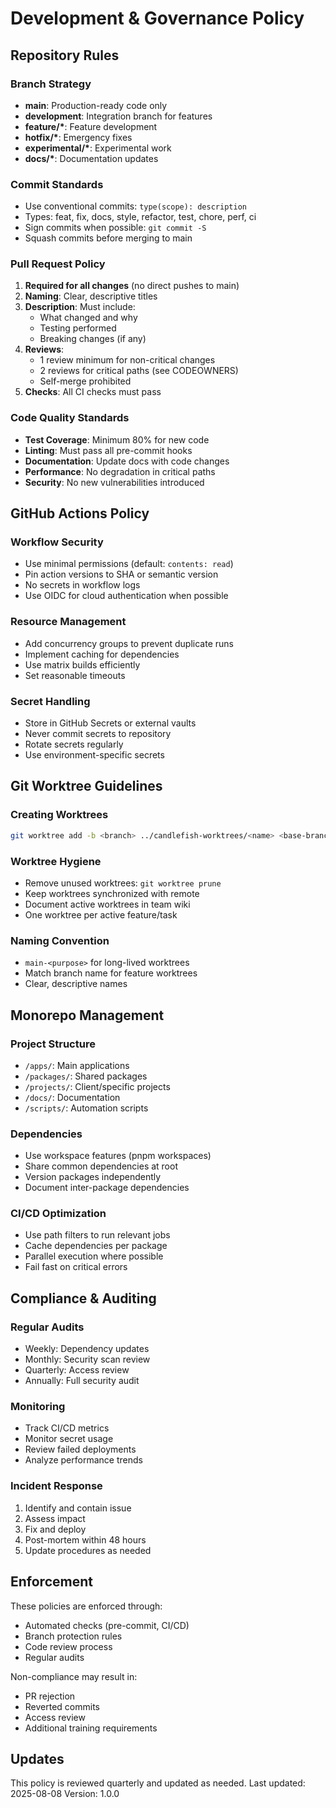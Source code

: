 # Development & Governance Policy

## Repository Rules

### Branch Strategy
- **main**: Production-ready code only
- **development**: Integration branch for features
- **feature/\***: Feature development
- **hotfix/\***: Emergency fixes
- **experimental/\***: Experimental work
- **docs/\***: Documentation updates

### Commit Standards
- Use conventional commits: `type(scope): description`
- Types: feat, fix, docs, style, refactor, test, chore, perf, ci
- Sign commits when possible: `git commit -S`
- Squash commits before merging to main

### Pull Request Policy
1. **Required for all changes** (no direct pushes to main)
2. **Naming**: Clear, descriptive titles
3. **Description**: Must include:
   - What changed and why
   - Testing performed
   - Breaking changes (if any)
4. **Reviews**: 
   - 1 review minimum for non-critical changes
   - 2 reviews for critical paths (see CODEOWNERS)
   - Self-merge prohibited
5. **Checks**: All CI checks must pass

### Code Quality Standards
- **Test Coverage**: Minimum 80% for new code
- **Linting**: Must pass all pre-commit hooks
- **Documentation**: Update docs with code changes
- **Performance**: No degradation in critical paths
- **Security**: No new vulnerabilities introduced

## GitHub Actions Policy

### Workflow Security
- Use minimal permissions (default: `contents: read`)
- Pin action versions to SHA or semantic version
- No secrets in workflow logs
- Use OIDC for cloud authentication when possible

### Resource Management
- Add concurrency groups to prevent duplicate runs
- Implement caching for dependencies
- Use matrix builds efficiently
- Set reasonable timeouts

### Secret Handling
- Store in GitHub Secrets or external vaults
- Never commit secrets to repository
- Rotate secrets regularly
- Use environment-specific secrets

## Git Worktree Guidelines

### Creating Worktrees
```bash
git worktree add -b <branch> ../candlefish-worktrees/<name> <base-branch>
```

### Worktree Hygiene
- Remove unused worktrees: `git worktree prune`
- Keep worktrees synchronized with remote
- Document active worktrees in team wiki
- One worktree per active feature/task

### Naming Convention
- `main-<purpose>` for long-lived worktrees
- Match branch name for feature worktrees
- Clear, descriptive names

## Monorepo Management

### Project Structure
- `/apps/`: Main applications
- `/packages/`: Shared packages
- `/projects/`: Client/specific projects
- `/docs/`: Documentation
- `/scripts/`: Automation scripts

### Dependencies
- Use workspace features (pnpm workspaces)
- Share common dependencies at root
- Version packages independently
- Document inter-package dependencies

### CI/CD Optimization
- Use path filters to run relevant jobs
- Cache dependencies per package
- Parallel execution where possible
- Fail fast on critical errors

## Compliance & Auditing

### Regular Audits
- Weekly: Dependency updates
- Monthly: Security scan review
- Quarterly: Access review
- Annually: Full security audit

### Monitoring
- Track CI/CD metrics
- Monitor secret usage
- Review failed deployments
- Analyze performance trends

### Incident Response
1. Identify and contain issue
2. Assess impact
3. Fix and deploy
4. Post-mortem within 48 hours
5. Update procedures as needed

## Enforcement

These policies are enforced through:
- Automated checks (pre-commit, CI/CD)
- Branch protection rules
- Code review process
- Regular audits

Non-compliance may result in:
- PR rejection
- Reverted commits
- Access review
- Additional training requirements

## Updates

This policy is reviewed quarterly and updated as needed.
Last updated: 2025-08-08
Version: 1.0.0